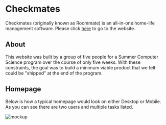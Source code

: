 # Checkmates
Checkmates (originally known as Roommate) is an all-in-one home-life management software. Please click [here](https://checkmatesco.web.app) to go to the website.
## About
This website was built by a group of five people for a Summer Computer Science program over the course of only five weeks. With these constraints, the goal was to build a minimum viable product that we felt could be "shipped" at the end of the program.

## Homepage
Below is how a typical homepage would look on either Desktop or Mobile. As you can see there are two users and multiple tasks listed.

![mockup](https://user-images.githubusercontent.com/53277408/185018360-3e1dec0a-97cd-4ee3-a0a8-09ce6c1e9f69.png)

